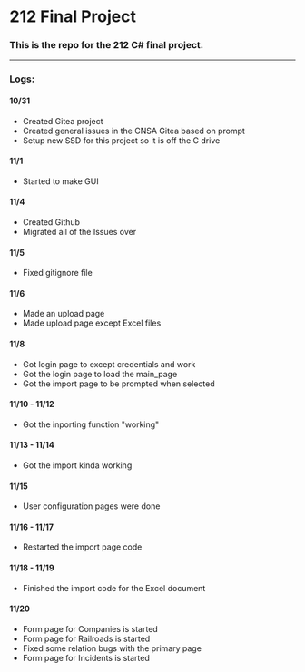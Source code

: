 # 212 Final Project

### This is the repo for the 212 C# final project.
--- 
### Logs:

#### 10/31

- Created Gitea project
- Created general issues in the CNSA Gitea based on prompt
- Setup new SSD for this project so it is off the C drive

#### 11/1

- Started to make GUI

#### 11/4

- Created Github 
- Migrated all of the Issues over

#### 11/5

- Fixed gitignore file

#### 11/6

- Made an upload page
- Made upload page except Excel files

#### 11/8 

- Got login page to except credentials and work
- Got the login page to load the main_page
- Got the import page to be prompted when selected

#### 11/10 - 11/12

- Got the inporting function "working"

#### 11/13 - 11/14

- Got the import kinda working

#### 11/15

- User configuration pages were done

#### 11/16 - 11/17

- Restarted the import page code

#### 11/18 - 11/19

- Finished the import code for the Excel document

#### 11/20

- Form page for Companies is started
- Form page for Railroads is started
- Fixed some relation bugs with the primary page
- Form page for Incidents is started
